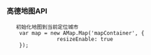 ###  高德地图API   

```
   初始化地图到当前定位城市
   	var map = new AMap.Map('mapContainer', {
				resizeEnable: true
	});

```